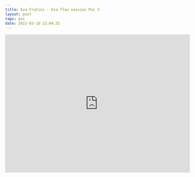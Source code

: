 ```yaml
---
title: Eva Fratini - Eva flow session Poi 3
layout: post
tags: poi
date: 2022-03-16 22:04:31
---
```

<iframe width="603" height="452" src="https://www.youtube.com/embed/YMlSN9t_aqk" frameborder="0" allowfullscreen="true"></iframe>
